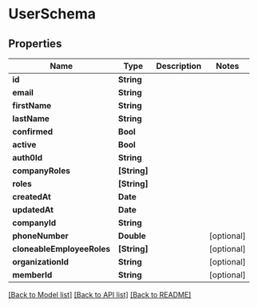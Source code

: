 # UserSchema

## Properties
Name | Type | Description | Notes
------------ | ------------- | ------------- | -------------
**id** | **String** |  | 
**email** | **String** |  | 
**firstName** | **String** |  | 
**lastName** | **String** |  | 
**confirmed** | **Bool** |  | 
**active** | **Bool** |  | 
**auth0Id** | **String** |  | 
**companyRoles** | **[String]** |  | 
**roles** | **[String]** |  | 
**createdAt** | **Date** |  | 
**updatedAt** | **Date** |  | 
**companyId** | **String** |  | 
**phoneNumber** | **Double** |  | [optional] 
**cloneableEmployeeRoles** | **[String]** |  | [optional] 
**organizationId** | **String** |  | [optional] 
**memberId** | **String** |  | [optional] 

[[Back to Model list]](../README.md#documentation-for-models) [[Back to API list]](../README.md#documentation-for-api-endpoints) [[Back to README]](../README.md)



